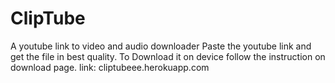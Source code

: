 # ClipTube
A youtube link to video and audio downloader
Paste the youtube link and get the file in best quality. To Download it on device follow the instruction on download page.
link: 
cliptubeee.herokuapp.com
